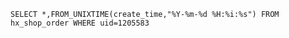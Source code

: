 ~~~mysql
SELECT *,FROM_UNIXTIME(create_time,"%Y-%m-%d %H:%i:%s") FROM hx_shop_order WHERE uid=1205583
~~~



~~~mysql

~~~

